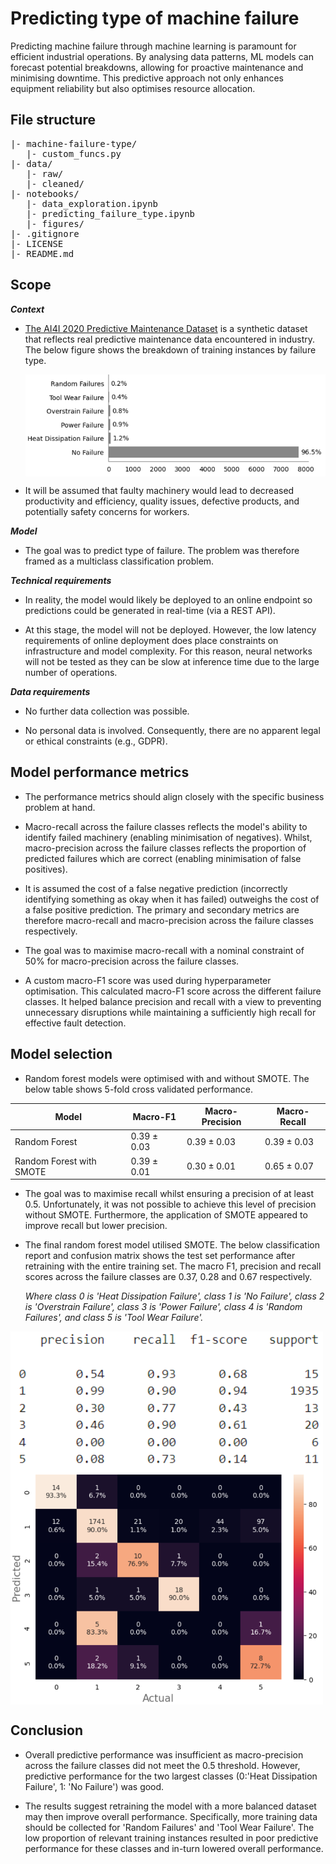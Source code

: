 # Predicting type of machine failure

Predicting machine failure through machine learning is paramount for efficient industrial operations. By analysing data patterns, ML models can forecast potential breakdowns, allowing for proactive maintenance and minimising downtime. This predictive approach not only enhances equipment reliability but also optimises resource allocation.

## File structure

<pre>
|- machine-failure-type/
   |- custom_funcs.py
|- data/
   |- raw/
   |- cleaned/    
|- notebooks/
   |- data_exploration.ipynb
   |- predicting_failure_type.ipynb
   |- figures/
|- .gitignore
|- LICENSE
|- README.md
</pre>

## Scope

**_Context_**

* [The AI4I 2020 Predictive Maintenance Dataset](https://archive.ics.uci.edu/dataset/601/ai4i+2020+predictive+maintenance+dataset) is a synthetic dataset that reflects real predictive maintenance data encountered in industry. The below figure shows the breakdown of training instances by failure type.

    <img src="notebooks/figures/failure_types.png" align="center" width="500" />

* It will be assumed that faulty machinery would lead to decreased productivity and efficiency, quality issues, defective products, and potentially safety concerns for workers.

**_Model_**

* The goal was to predict type of failure. The problem was therefore framed as a multiclass classification problem.

**_Technical requirements_**

* In reality, the model would likely be deployed to an online endpoint so predictions could be generated in real-time (via a REST API).

* At this stage, the model will not be deployed. However, the low latency requirements of online deployment does place constraints on infrastructure and model complexity. For this reason, neural networks will not be tested as they can be slow at inference time due to the large number of operations.

**_Data requirements_**

* No further data collection was possible.

* No personal data is involved. Consequently, there are no apparent legal or ethical constraints (e.g., GDPR).

## Model performance metrics

* The performance metrics should align closely with the specific business problem at hand.

* Macro-recall across the failure classes reflects the model's ability to identify failed machinery (enabling minimisation of negatives). Whilst, macro-precision across the failure classes reflects the proportion of predicted failures which are correct (enabling minimisation of false positives). 

* It is assumed the cost of a false negative prediction (incorrectly identifying something as okay when it has failed) outweighs the cost of a false positive prediction. The primary and secondary metrics are therefore macro-recall and macro-precision across the failure classes respectively.

* The goal was to maximise macro-recall with a nominal constraint of $50\%$ for macro-precision across the failure classes.

* A custom macro-F1 score was used during hyperparameter optimisation. This calculated macro-F1 score across the different failure classes. It helped balance precision and recall with a view to preventing unnecessary disruptions while maintaining a sufficiently high recall for effective fault detection.

## Model selection

* Random forest models were optimised with and without SMOTE. The below table shows 5-fold cross validated performance. 

| Model | Macro-F1 | Macro-Precision | Macro-Recall |
|----------|----------|----------|----------|
| Random Forest  | $0.39 \pm 0.03$   | $0.39 \pm 0.03$ | $0.39 \pm 0.03$ |
| Random Forest with SMOTE  | $0.39 \pm 0.01$    | $0.30 \pm 0.01$ | $0.65 \pm 0.07$ |

* The goal was to maximise recall whilst ensuring a precision of at least $0.5$. Unfortunately, it was not possible to achieve this level of precision without SMOTE. Furthermore, the application of SMOTE appeared to improve recall but lower precision.
  
* The final random forest model utilised SMOTE. The below classification report and confusion matrix shows the test set performance after retraining with the entire training set. The macro F1, precision and recall scores across the failure classes are $0.37$, $0.28$ and $0.67$ respectively.

    *Where class $0$ is 'Heat Dissipation Failure', class $1$ is 'No Failure', class $2$ is 'Overstrain Failure', class $3$ is 'Power Failure', class $4$ is 'Random Failures', and class $5$ is 'Tool Wear Failure'.*

<img src="notebooks/figures/classification_report.png" align="center" width="500" />

<img src="notebooks/figures/confusion_matrix.png" align="center" width="500" />

## Conclusion

* Overall predictive performance was insufficient as macro-precision across the failure classes did not meet the $0.5$ threshold. However, predictive performance for the two largest classes ($0$:'Heat Dissipation Failure', $1$: 'No Failure') was good.
  
* The results suggest retraining the model with a more balanced dataset may then improve overall performance. Specifically, more training data should be collected for 'Random Failures' and 'Tool Wear Failure'. The low proportion of relevant training instances resulted in poor predictive performance for these classes and in-turn lowered overall performance.